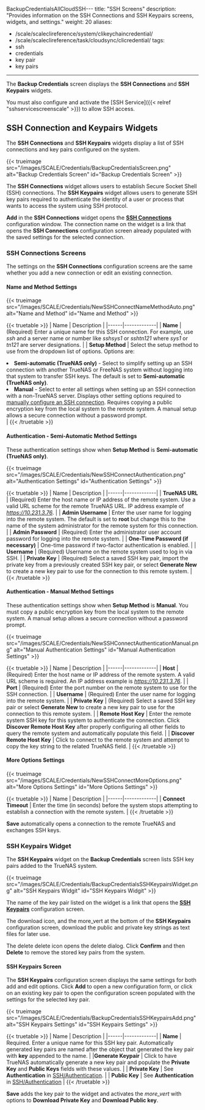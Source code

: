 BackupCredentialsAllCloudSSH---
title: "SSH Screens"
description: "Provides information on the SSH Connections and SSH Keypairs screens, widgets, and settings."
weight: 20
aliases:
 - /scale/scaleclireference/system/clikeychaincredential/
 - /scale/scaleclireference/task/cloudsync/clicredential/
tags:
 - ssh
 - credentials
 - key pair
 - key pairs
---

The **Backup Credentials** screen displays the **SSH Connections** and **SSH Keypairs** widgets.

You must also configure and activate the [SSH Service]({{< relref "sshservicescreenscale" >}}) to allow SSH access.

## SSH Connection and Keypairs Widgets

The **SSH Connections** and **SSH Keypairs** widgets display a list of SSH connections and key pairs configured on the system.

{{< trueimage src="/images/SCALE/Credentials/BackupCredentialsScreen.png" alt="Backup Credentials Screen" id="Backup Credentials Screen" >}}

The **SSH Connections** widget allows users to establish Secure Socket Shell (SSH) connections.
The **SSH Keypairs** widget allows users to generate SSH key pairs required to authenticate the identity of a user or process that wants to access the system using SSH protocol.

**Add** in the **SSH Connections** widget opens the **[SSH Connections](#ssh-connections-screens)** configuration window. 
The connection name on the widget is a link that opens the **SSH Connections** configuration screen already populated with the saved settings for the selected connection.

### SSH Connections Screens

The settings on the **SSH Connections** configuration screens are the same whether you add a new connection or edit an existing connection.

#### Name and Method Settings

{{< trueimage src="/images/SCALE/Credentials/NewSSHConnectNameMethodAuto.png" alt="Name and Method" id="Name and Method" >}}

{{< truetable >}}
| Name | Description |
|------|-------------|
| **Name** | (Required) Enter a unique name for this SSH connection. For example, use *ssh* and a server name or number like *sshsys1* or *sshtn121* where *sys1* or *tn121* are server designations. |
| **Setup Method** | Select the setup method to use from the dropdown list of options. Options are:<br><li>**Semi-automatic (TrueNAS only)** - Select to simplify setting up an SSH connection with another TrueNAS or FreeNAS system without logging into that system to transfer SSH keys. The default is set to **Semi-automatic (TrueNAS only)**.<br><li>**Manual** - Select to enter all settings when setting up an SSH connection with a non-TrueNAS server. Displays other setting options required to [manually configure an SSH connection](#authentication-settings---manual-method). Requires copying a public encryption key from the local system to the remote system. A manual setup allows a secure connection without a password prompt.</li> |
{{< /truetable >}}

#### Authentication - Semi-Automatic Method Settings
These authentication settings show when **Setup Method** is **Semi-automatic (TrueNAS only)**.

{{< trueimage src="/images/SCALE/Credentials/NewSSHConnectAuthentication.png" alt="Authentication Settings" id="Authentication Settings" >}}

{{< truetable >}}
| Name | Description |
|------|-------------|
| **TrueNAS URL** | (Required) Enter the host name or IP address of the remote system. Use a valid URL scheme for the remote TrueNAS URL. IP address example of *https://10.231.3.76*. |
| **Admin Username** | Enter the user name for logging into the remote system. The default is set to **root** but change this to the name of the system administrator for the remote system for this connection. |
| **Admin Password** | (Required) Enter the administrator user account password for logging into the remote system. |
| **One-Time Password (if necessary)** | One-time password if two-factor authentication is enabled. |
| **Username** | (Required) Username on the remote system used to log in via SSH. |
| **Private Key** | (Required) Select a saved SSH key pair, import the private key from a previously created SSH key pair, or select **Generate New** to create a new key pair to use for the connection to this remote system. |
{{< /truetable >}}

#### Authentication - Manual Method Settings
These authentication settings show when **Setup Method** is **Manual**. You must copy a public encryption key from the local system to the remote system.
A manual setup allows a secure connection without a password prompt.

{{< trueimage src="/images/SCALE/Credentials/NewSSHConnectAuthenticationManual.png" alt="Manual Authentication Settings" id="Manual Authentication Settings" >}}

{{< truetable >}}
| Name | Description |
|------|-------------|
| **Host** | (Required) Enter the host name or IP address of the remote system. A valid URL scheme is required. An IP address example is *https://10.231.3.76*. |
| **Port** | (Required) Enter the port number on the remote system to use for the SSH connection. |
| **Username** | (Required) Enter the user name for logging into the remote system. |
| **Private Key** | (Required) Select a saved SSH key pair or select **Generate New** to create a new key pair to use for the connection to this remote system. |
| **Remote Host Key** | Enter the remote system SSH key for this system to authenticate the connection. Click **Discover Remote Host Key** after properly configuring all other fields to query the remote system and automatically populate this field. |
| **Discover Remote Host Key** | Click to connect to the remote system and attempt to copy the key string to the related TrueNAS field. |
{{< /truetable >}}

#### More Options Settings

{{< trueimage src="/images/SCALE/Credentials/NewSSHConnectMoreOptions.png" alt="More Options Settings" id="More Options Settings" >}}

{{< truetable >}}
| Name | Description |
|------|-------------|
| **Connect Timeout** | Enter the time (in seconds) before the system stops attempting to establish a connection with the remote system. |
{{< /truetable >}}

**Save** automatically opens a connection to the remote TrueNAS and exchanges SSH keys.

### SSH Keypairs Widget

The **SSH Keypairs** widget on the **Backup Credentials** screen lists SSH key pairs added to the TrueNAS system.

{{< trueimage src="/images/SCALE/Credentials/BackupCredentialsSSHKeypairsWidget.png" alt="SSH Keypairs Widgit" id="SSH Keypairs Widgit" >}}

The name of the key pair listed on the widget is a link that opens the **[SSH Keypairs](#ssh-keypairs-screen)** configuration screen.

The <iconify-icon icon="icon-park-outline:download"></iconify-icon> download icon, and the <span class="material-icons">more_vert</span> at the bottom of the **SSH Keypairs** configuration screen, download the public and private key strings as text files for later use.

The <span class="material-icons">delete</span> delete icon opens the delete dialog. Click **Confirm** and then **Delete** to remove the stored key pairs from the system.

#### SSH Keypairs Screen

The **SSH Keypairs** configuration screen displays the same settings for both add and edit options. Click **Add** to open a new configuration form, or click on an existing key pair to open the configuration screen populated with the settings for the selected key pair.

{{< trueimage src="/images/SCALE/Credentials/BackupCredentialsSSHKeypairsAdd.png" alt="SSH Keypairs Settings" id="SSH Keypairs Settings" >}}

{{< truetable >}}
| Name | Description |
|------|-------------|
| **Name** | Required. Enter a unique name for this SSH key pair. Automatically generated key pairs are named after the object that generated the key pair with **key** appended to the name. |
|**Generate Keypair** | Click to have TrueNAS automatically generate a new key pair and populate the **Private Key** and **Public Keys** fields with these values. |
| **Private Key** | See **Authentication** in [SSH/Authentication](https://man7.org/linux/man-pages/man1/ssh.1.html). |
| **Public Key** | See **Authentication** in [SSH/Authentication](https://man7.org/linux/man-pages/man1/ssh.1.html) |
{{< /truetable >}}

**Save** adds the key pair to the widget and activates the <i class="material-icons" aria-hidden="true">more_vert</i> with options to **Download Private Key** and **Download Public key**.
